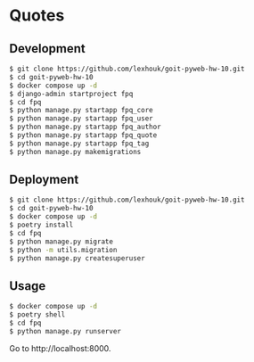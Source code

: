 # Quotes

## Development

```bash
$ git clone https://github.com/lexhouk/goit-pyweb-hw-10.git
$ cd goit-pyweb-hw-10
$ docker compose up -d
$ django-admin startproject fpq
$ cd fpq
$ python manage.py startapp fpq_core
$ python manage.py startapp fpq_user
$ python manage.py startapp fpq_author
$ python manage.py startapp fpq_quote
$ python manage.py startapp fpq_tag
$ python manage.py makemigrations
```

## Deployment

```bash
$ git clone https://github.com/lexhouk/goit-pyweb-hw-10.git
$ cd goit-pyweb-hw-10
$ docker compose up -d
$ poetry install
$ cd fpq
$ python manage.py migrate
$ python -m utils.migration
$ python manage.py createsuperuser
```

## Usage

```bash
$ docker compose up -d
$ poetry shell
$ cd fpq
$ python manage.py runserver
```

Go to http://localhost:8000.
